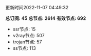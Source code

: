 更新时间2022-11-07 04:49:32

**总订阅: 45**
**总节点: 2614**
**有效节点: 692**
- ssr节点: 15
- v2ray节点: 507
- trojan节点: 57
- ss节点: 113
